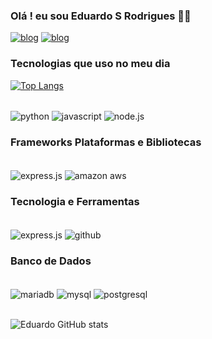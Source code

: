 ### Olá ! eu sou Eduardo S Rodrigues 🖐🏾

[![blog](https://img.shields.io/badge/LinkedIn-0077B5?style=for-the-badge&logo=linkedin&logoColor=white)](https://www.linkedin.com/in/eduardo-rodrigues-84ab4615b/)
[![blog](	https://img.shields.io/badge/Gmail-D14836?style=for-the-badge&logo=gmail&logoColor=white)](brunocoutoengenheirodesoftware@gmail.com)

### Tecnologias que uso no meu dia
[![Top Langs](https://github-readme-stats.vercel.app/api/top-langs/?username=anuraghazra)](https://github.com/EduarddoRodrigues2801)

<div style="display: inline_block"><br/> 
<img align="center" alt="python" src="https://img.shields.io/badge/Python-3776AB?style=for-the-badge&logo=python&logoColor=white"/>
<img align="center" alt="javascript" src="https://img.shields.io/badge/JavaScript-F7DF1E?style=for-the-badge&logo=javascript&logoColor=black"/>
<img align="center" alt="node.js" src="https://img.shields.io/badge/Node.js-43853D?style=for-the-badge&logo=node.js&logoColor=white"/>
</div>

### Frameworks Plataformas e Bibliotecas
<div style="display: inline_block"><br/> 
<img align="center" alt="express.js" src="https://img.shields.io/badge/Express.js-404D59?style=for-the-badge"/>
<img align="center" alt="amazon aws" src="https://img.shields.io/badge/Amazon_AWS-232F3E?style=for-the-badge&logo=amazon-aws&logoColor=white"/>
</div>

### Tecnologia e Ferramentas
<div style="display: inline_block"><br/> 
<img align="center" alt="express.js" src="https://img.shields.io/badge/Visual_Studio_Code-0078D4?style=for-the-badge&logo=visual%20studio%20code&logoColor=white"/>
<img align="center" alt="github" src="https://img.shields.io/badge/GitHub-100000?style=for-the-badge&logo=github&logoColor=white"/>
</div>

### Banco de Dados
<div style="display: inline_block"><br/> 
<img align="center" alt="mariadb" src="https://img.shields.io/badge/MariaDB-003545?style=for-the-badge&logo=mariadb&logoColor=white"/>
<img align="center" alt="mysql" src="https://img.shields.io/badge/MySQL-005C84?style=for-the-badge&logo=mysql&logoColor=white"/>
<img align="center" alt="postgresql" src="https://img.shields.io/badge/PostgreSQL-316192?style=for-the-badge&logo=postgresql&logoColor=white"/>
</div><br/>


![Eduardo GitHub stats](https://github-readme-stats.vercel.app/api?username=EduarddoRodrigues2801&show_icons=true&theme=dracula)
